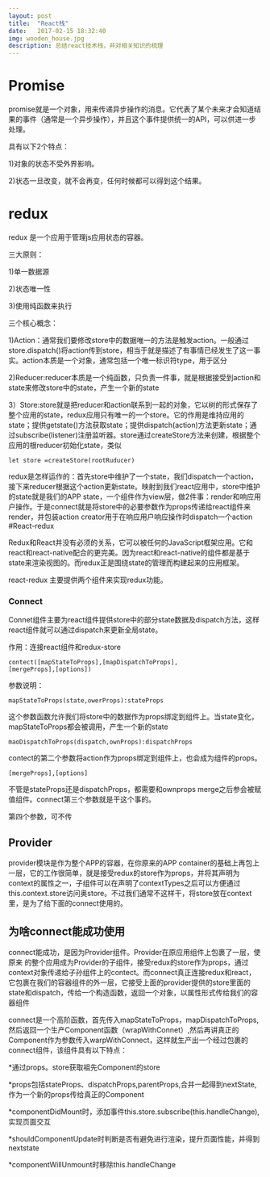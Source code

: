 ```yaml
---
layout: post
title:  "React栈"
date:   2017-02-15 18:32:40 
img: wooden_house.jpg
description: 总结react技术栈，并对相关知识的梳理
---
```



# Promise
promise就是一个对象，用来传递异步操作的消息。它代表了某个未来才会知道结果的事件（通常是一个异步操作），并且这个事件提供统一的API，可以供进一步处理。

具有以下2个特点：

1)对象的状态不受外界影响。

2)状态一旦改变，就不会再变，任何时候都可以得到这个结果。


# redux

redux 是一个应用于管理js应用状态的容器。

三大原则：

1)单一数据源

2)状态唯一性

3)使用纯函数来执行

三个核心概念：

1)Action：通常我们要修改store中的数据唯一的方法是触发action。一般通过store.dispatch()将action传到store，相当于就是描述了有事情已经发生了这一事实。action本质是一个对象，通常包括一个唯一标识符type，用于区分

2)Reducer:reducer本质是一个纯函数，只负责一件事，就是根据接受到action和state来修改store中的state，产生一个新的state

3）Store:store就是把reducer和action联系到一起的对象，它以树的形式保存了整个应用的state，redux应用只有唯一的一个store。它的作用是维持应用的state；提供getstate()方法获取state；提供dispatch(action)方法更新state；通过subscribe(listener)注册监听器。store通过createStore方法来创建，根据整个应用的根reducer初始化state，类似

	let store =createStore(rootRuducer)
	
redux是怎样运作的：首先store中维护了一个state，我们dispatch一个action，接下来reducer根据这个action更新state。映射到我们react应用中，store中维护的state就是我们的APP state，一个组件作为view层，做2件事：render和响应用户操作。于是connect就是将store中的必要参数作为props传递给react组件来render，并包装action creator用于在响应用户响应操作时dispatch一个action
#React-redux

Redux和React并没有必须的关系，它可以被任何的JavaScript框架应用。它和react和react-native配合的更完美。因为react和react-native的组件都是基于state来渲染视图的。而redux正是围绕state的管理而构建起来的应用框架。

react-redux 主要提供两个组件来实现redux功能。

### Connect
Connet组件主要为react组件提供store中的部分state数据及dispatch方法，这样react组件就可以通过dispatch来更新全局state。

作用：连接react组件和redux-store

	contect([mapStateToProps],[mapDispatchToProps],
	[mergeProps],[options])


参数说明：
	
	mapStateToProps(state,owerProps):stateProps
这个参数函数允许我们将store中的数据作为props绑定到组件上。当state变化，mapStateToProps都会被调用，产生一个新的state

	maoDispatchToProps(dispatch,ownProps):dispatchProps
contect的第二个参数将action作为props绑定到组件上，也会成为组件的props。

	[mergeProps],[options]
不管是stateProps还是dispatchProps，都需要和ownprops  merge之后参会被赋值组件。connect第三个参数就是干这个事的。

第四个参数，可不传


## Provider
provider模块是作为整个APP的容器，在你原来的APP container的基础上再包上一层，它的工作很简单，就是接受redux的store作为props，并将其声明为context的属性之一，子组件可以在声明了contextTypes之后可以方便通过this.context.store访问奥store。不过我们通常不这样干，将store放在context里，是为了给下面的connect使用的。

## 为啥connect能成功使用
connect能成功，是因为Provider组件。Provider在原应用组件上包裹了一层，使原来 的整个应用成为Provider的子组件，接受redux的store作为props，通过context对象传递给子孙组件上的contect。而connect真正连接redux和react，它包裹在我们的容器组件的外一层，它接受上面的provider提供的store里面的state和dispatch，传给一个构造函数，返回一个对象，以属性形式传给我们的容器组件

connect是一个高阶函数，首先传入mapStateToProps，mapDispatchToProps,然后返回一个生产Component函数（wrapWithConnet）,然后再讲真正的Component作为参数传入warpWithConnect，这样就生产出一个经过包裹的connect组件，该组件具有以下特点：

*通过props。store获取祖先Component的store

*props包括stateProps、dispatchProps,parentProps,合并一起得到nextState,作为一个新的props传给真正的Component

*componentDidMount时，添加事件this.store.subscribe(this.handleChange),实现页面交互

*shouldComponentUpdate时判断是否有避免进行渲染，提升页面性能，并得到nextstate

*componentWillUnmount时移除this.handleChange
